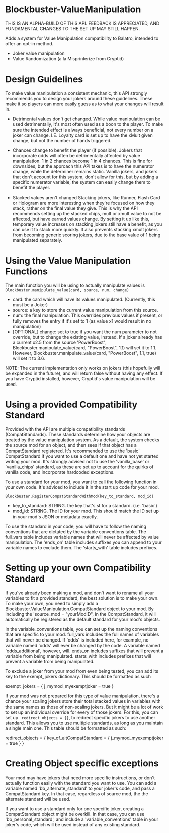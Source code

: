 # Blockbuster-ValueManipulation

THIS IS AN ALPHA-BUILD OF THIS API. FEEDBACK IS APPRECIATED, AND FUNDAMENTAL CHANGES TO THE SET UP MAY STILL HAPPEN.

Adds a system for Value Manipulation compatibility to Balatro, intended to offer an opt-in method.

- Joker value manipulation
- Value Randomization (a la Misprinterize from Cryptid)


# Design Guidelines

To make value manipulation a consistent mechanic, this API strongly recommends you to design your jokers around these guidelines. These make it so players can more easily guess as to what your changes will result in.

- Detrimental values don't get changed. 
While value manipulation can be used detrimentally, it's most often used as a boon to the player. To make sure the intended effect is always beneficial, not every number on a joker can change. I.E. Loyalty card is set up to have the xMult given change, but not the number of hands triggered.

- Chances change to benefit the player (if possible).
Jokers that incorporate odds will often be detrimentally affected by value manipulation. 1 in 2 chances become 1 in 4 chances. This is fine for downsides, but the approach this API takes is to have the numerator change, while the determiner remains static. Vanilla jokers, and jokers that don't account for this system, don't allow for this, but by adding a specific numerator variable, the system can easily change them to benefit the player.

- Stacked values aren't changed
Stacking jokers, like Runner, Flash Card or Hologram are more interesting when they're focused on how they stack, rather on the final value they give. This is why the API recommends setting up the stacked chips, mult or xmult value to not be affected, but have earned values change. By setting it up like this, temporary value increases on stacking jokers still have a benefit, as you can use it to stack more quickly. It also prevents stacking xmult jokers from becoming generic scoring jokers, due to the base value of 1 being manipulated separately. 

# Using the Value Manipulation Functions

The main function you will be using to actually manipulate values is
```Blockbuster.manipulate_value(card, source, num, change)```

- card: the card which will have its values manipulated. (Currently, this must be a Joker)
- source: a key to store the current value manipulation from this source. 
- num: the final manipulation. This overrides previous values if present, or fully removes the entry if it's set to 1 (as value x1 would result in no manipulation)
- [OPTIONAL] change: set to true if you want the num parameter to not override, but to change the existing value, instead. If a joker already has a current x2.5 from the source 'PowerBoost', Blockbuster.manipulate_value(card, "PowerBoost", 1.1) will set it to 1.1. However, Blockbuster.manipulate_value(card, "PowerBoost", 1.1, true) will set it to 3.6.

NOTE: The current implementation only works on jokers (this hopefully will be expanded in the future), and will return false without having any effect. If you have Cryptid installed, however, Cryptid's value manipulation will be used. 



# Using a provided Compatibility Standard

Provided with the API are multiple compatibility standards (CompatStandards). These standards determine how your objects are treated by the value manipulation system. As a default, the system checks the source mod for an object, and then sees if that object has a CompatStandard registered. It's recommended to use the 'basic' CompatStandard if you want to use a default one and have not yet started writing your mod. It's strongly advised not to use the 'vanilla_base' or 'vanilla_chips' standard, as these are set up to account for the quirks of vanilla code, and incorporate hardcoded exceptions. 

To use a standard for your mod, you want to call the following function in your own code. It's adviced to include it in the start up code for your mod. 

```Blockbuster.RegisterCompatStandardWithMod(key_to_standard, mod_id)```

- key_to_standard: STRING. the key that's st for a standard. (i.e. 'basic')
- mod_id: STRING. The ID for your mod. This should match the ID set up in your mod's JSON or metadata exactly.

To use the standard in your code, you will have to follow the naming conventions that are dictated by the variable conventions table. The full_vars table includes variable names that will never be affected by value manipulation. The 'ends_on' table includes suffixes you can append to your variable names to exclude them. The 'starts_with' table includes prefixes. 

# Setting up your own Compatibility Standard

If you've already been making a mod, and don't want to rename all your variables to fit a provided standard, the best solution is to make your own. To make your own, you need to simply add a Blockbuster.ValueManipulation.CompatStandard object to your mod. By including the 'source_mod = "yourModID", in the CompatStandard, it will automatically be registered as the default standard for your mod's objects.

In the variable_conventions table, you can set up the naming conventions that are specific to your mod. 
full_vars includes the full names of variables that will never be changed. If 'odds' is included here, for example, no variable named 'odds' will ever be changed by the code. A variable named 'odds_additional', however, will. 
ends_on includes suffixes that will prevent a variable from being manipulated. 
starts_with includes prefixes that will prevent a variable from being manipulated.

To exclude a joker from your mod from even being tested, you can add its key to the exempt_jokers dictionary. This should be formatted as such

exempt_jokers = {
    j_mymod_myexemptjoker = true
}

If your mod was not prepared for this type of value manipulation, there's a chance your scaling jokers store their total stacked values in variables with the same names as those of non-scaling jokers. But it might be a lot of work to set up an individual override for every of those jokers. For this, you can set up `` redirect_objects = {}``, to redirect specific jokers to use another standard. This allows you to use multiple standards, as long as you maintain a single main one. This table should be formatted as such:

redirect_objects = {
    key_of_altCompatStandard = {
        j_mymod_myexemptjoker = true
    }
}

# Creating Object specific exceptions

Your mod may have jokers that need more specific instructions, or don't actually function easily with the standard you want to use. You can add a variable named 'bb_alternate_standard' to your joker's code, and pass a CompatStandard key. In that case, regardless of source mod, the the alternate standard will be used. 

If you want to use a standard only for one specific joker, creating a CompatStandard object might be overkill. In that case, you can use 'bb_personal_standard', and include a 'variable_conventions' table in your joker's code, which will be used instead of any existing standard.